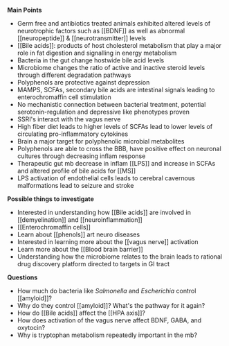 **Main Points**
- Germ free and antibiotics treated animals exhibited altered levels of neurotrophic factors such as [[BDNF]] as well as abnormal [[neuropeptide]] & [[neurotransmitter]] levels
- [[Bile acids]]: products of host cholesterol metabolism that play a major role in fat digestion and signalling in energy metabolism
- Bacteria in the gut change hostwide bile acid levels
- Microbiome changes the ratio of active and inactive steroid levels through different degradation pathways
- Polyphenols are protective against depression
- MAMPS, SCFAs, secondary bile acids are intestinal signals leading to enterochromaffin cell stimulation
- No mechanistic connection between bacterial treatment, potential serotonin-regulation and depressive like phenotypes proven
- SSRI's interact with the vagus nerve
- High fiber diet leads to higher levels of SCFAs lead to lower levels of circulating pro-inflammatory cytokines
- Brain a major target for polyphenolic microbial metabolites 
- Polyphenols are able to cross the BBB, have positive effect on neuronal cultures through decreasing inflam response
- Therapeutic gut mb decrease in inflam [[LPS]] and increase in SCFAs and altered profile of bile acids for [[MS]]
- LPS activation of endothelial cells leads to cerebral cavernous malformations lead to seizure and stroke

**Possible things to investigate**
- Interested in understanding how [[Bile acids]] are involved in [[demyelination]] and [[neuroinflammation]]
- [[Enterochromaffin cells]]
- Learn about [[phenols]] art neuro diseases
- Interested in learning more about the [[vagus nerve]] activation
- Learn more about the [[Blood brain barrier]]
- Understanding how the microbiome relates to the brain leads to rational drug discovery platform directed to targets in GI tract

**Questions**
- How much do bacteria like *Salmonella* and *Escherichia* control [[amyloid]]?
- Why do they control [[amyloid]]? What's the pathway for it again?
- How do [[Bile acids]] affect the [[HPA axis]]?
- How does activation of the vagus nerve affect BDNF, GABA, and oxytocin?
- Why is tryptophan metabolism repeatedly important in the mb?